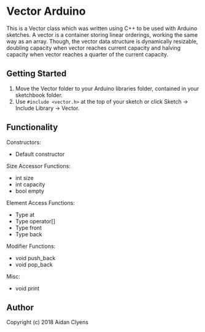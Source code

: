# Vector Arduino
This is a Vector class which was written using C++ to be used with Arduino sketches. A vector is a container storing linear orderings, working the same way as an array. Though, the vector data structure is dynamically resizable, doubling capacity when vector reaches current capacity and halving capacity when vector reaches a quarter of the current capacity.

## Getting Started
1. Move the Vector folder to your Arduino libraries folder, contained in your sketchbook folder.
2. Use `#include <vector.h>` at the top of your sketch or click Sketch -> Include Library -> Vector.

## Functionality
Constructors:
- Default constructor

Size Accessor Functions:
- int size
- int capacity
- bool empty

Element Access Functions:
- Type at
- Type operator[]
- Type front
- Type back

Modifier Functions:
- void push_back
- void pop_back

Misc:
- void print

## Author
Copyright (c) 2018 Aidan Clyens
